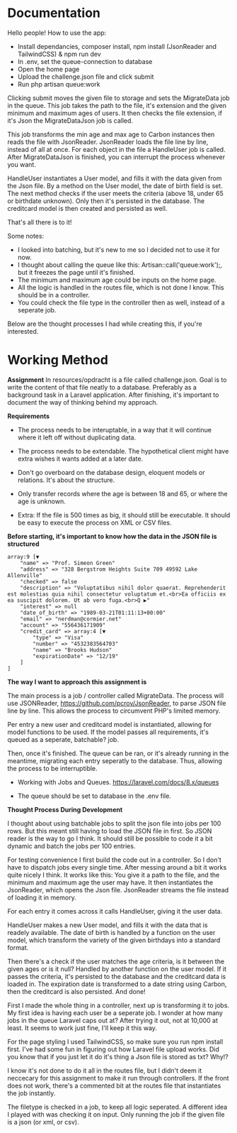 # Documentation
Hello people! How to use the app:
* Install dependancies, composer install, npm install (JsonReader and TailwindCSS) & npm run dev
* In .env, set the queue-connection to database
* Open the home page
* Upload the challenge.json file and click submit
* Run php artisan queue:work

Clicking submit moves the given file to storage and sets the MigrateData job in the queue. This job takes the path to the file, it's extension and the given minimum and 
maximum ages of users. It then checks the file extension, if it's Json the MigrateDataJson job is called. 

This job transforms the min age and max age to Carbon instances then reads the file
with JsonReader. JsonReader loads the file line by line, instead of all at once. For each object in the file a HandleUser job is called. After MigrateDataJson is finished, you can interrupt the process whenever you want. 

HandleUser instantiates a User model, and fills it with the data given from the Json file. By a method on the User model, the date of birth field is set. The next method
checks if the user meets the criteria (above 18, under 65 or birthdate unknown). Only
then it's persisted in the database. The creditcard model is then created and persisted as well.

That's all there is to it!

Some notes:
* I looked into batching, but it's new to me so I decided not to use it for now. 
* I thought about calling the queue like this: Artisan::call('queue:work');, but it freezes the page until it's finished.
* The minimum and maximum age could be inputs on the home page.
* All the logic is handled in the routes file, which is not done I know. This should be in a controller.
* You could check the file type in the controller then as well, instead of a seperate job.


Below are the thought processes I had while creating this, if you're interested.


# Working Method

**Assignment**
In resources/opdracht is a file called challenge.json. Goal is to write the content of that
file neatly to a database. Preferably as a background task in a Laravel application. After
finishing, it's important to document the way of thinking behind my approach.


**Requirements**
* The process needs to be interuptable, in a way that it will continue where it left off without duplicating data. 
* The process needs to be extendable. The hypothetical client might have extra wishes it wants added at a later date.
* Don't go overboard on the database design, eloquent models or relations. It's about the structure.
* Only transfer records where the age is between 18 and 65, or where the age is unknown.

* Extra: If the file is 500 times as big, it should still be executable. It should be easy to execute the process on XML or CSV files.


**Before starting, it's important to know how the data in the JSON file is structured**
```
array:9 [▼
    "name" => "Prof. Simeon Green"
    "address" => "328 Bergstrom Heights Suite 709 49592 Lake Allenville"
    "checked" => false
    "description" => "Voluptatibus nihil dolor quaerat. Reprehenderit est molestias quia nihil consectetur voluptatum et.<br>Ea officiis ex ea suscipit dolorem. Ut ab vero fuga.<br>Q ▶"
    "interest" => null
    "date_of_birth" => "1989-03-21T01:11:13+00:00"
    "email" => "nerdman@cormier.net"
    "account" => "556436171909"
    "credit_card" => array:4 [▼
        "type" => "Visa"
        "number" => "4532383564703"
        "name" => "Brooks Hudson"
        "expirationDate" => "12/19"
    ]
]
```

**The way I want to approach this assignment is**

The main process is a job / controller called MigrateData. 
The process will use JSONReader, https://github.com/pcrov/JsonReader, to parse JSON file line by line.
This allows the process to circumvent PHP's limited memory.

Per entry a new user and creditcard model is instantiated, allowing for model functions to be used. If the model passes all
requirements, it's queued as a seperate, batchable? job. 

Then, once it's finished. The queue can be ran, or it's already running in the meantime, migrating each entry seperatly to the database.
Thus, allowing the process to be interruptible. 

* Working with Jobs and Queues. https://laravel.com/docs/8.x/queues
- The queue should be set to database in the .env file.


**Thought Process During Development**

I thought about using batchable jobs to split the json file into jobs per 100 rows. But this meant still having to load the JSON file in first. So
JSON reader is the way to go I think. It should still be possible to code it a bit dynamic and batch the jobs per 100 entries.

For testing convenience I first build the code out in a controller. So I don't have to dispatch jobs every single time. After messing around a bit it
works quite nicely I think. It works like this:
You give it a path to the file, and the minimum and maximum age the user may have.
It then instantiates the JsonReader, which opens the Json file.  JsonReader streams the file instead of loading it in memory.

For each entry it comes across it calls HandleUser, giving it the user data.

HandleUser makes a new User model, and fills it with the data that is readely available. The date of birth is handled by a function on the user model, which
transform the variety of the given birthdays into a standard format.

Then there's a check if the user matches the age criteria, is it between the given ages or is it null? Handled by another function on the user model. If it 
passes the criteria, it's persisted to the database and the creditcard data is loaded in. The expiration date is transformed to a date string using Carbon, 
then the creditcard is also persisted. And done!

First I made the whole thing in a controller, next up is transforming it to jobs. My first idea is having each user be a seperate job. I wonder at how many jobs
in the queue Laravel caps out at? After trying it out, not at 10,000 at least. It seems to work just fine, I'll keep it this way.

For the page styling I used TailwindCSS, so make sure you run npm install first. I've had some fun in figuring out how Laravel file upload works. Did you know
that if you just let it do it's thing a Json file is stored as txt? Why!?

I know it's not done to do it all in the routes file, but I didn't deem it neccecary for this assignment to make it run through controllers. If the front does not
work, there's a commented bit at the routes file that instantiates the job instantly.

The  filetype is checked in a job, to keep all logic seperated. A different idea I played with was checking it on input. Only running the job if the given file
is a json (or xml, or csv). 